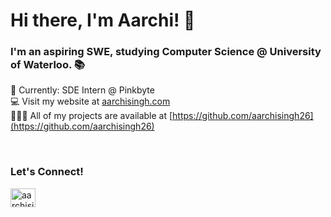 <h1 align="left">Hi there, I'm Aarchi! 👋</h1>
<h3 align="left">I'm an aspiring SWE, studying Computer Science @ University of Waterloo. 📚</h3>

🚀 Currently: SDE Intern @ Pinkbyte<br />
💻 Visit my website at [aarchisingh.com](https://aarchisingh.vercel.app)<br />
👩🏻‍💻 All of my projects are available at [https://github.com/aarchisingh26](https://github.com/aarchisingh26)

<br />

<h3 align="left">Let's Connect!</h3>
<p align="left">
<a href="https://linkedin.com/in/aarchisingh" target="blank"><img align="center" src="https://raw.githubusercontent.com/rahuldkjain/github-profile-readme-generator/master/src/images/icons/Social/linked-in-alt.svg" alt="aarchisingh" height="30" width="40" /></a>
</p>
